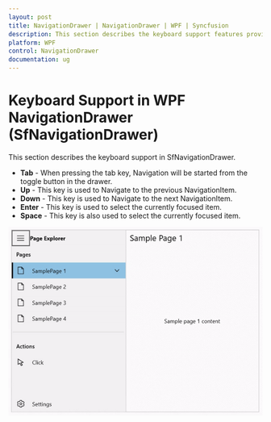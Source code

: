 ```yaml
---
layout: post
title: NavigationDrawer | NavigationDrawer | WPF | Syncfusion
description: This section describes the keyboard support features provided for the WPF platform in the SfNavigationDrawer. 
platform: WPF
control: NavigationDrawer
documentation: ug
---
```


#  Keyboard Support in WPF NavigationDrawer (SfNavigationDrawer)

This section describes the keyboard support in SfNavigationDrawer.

* **Tab** - When pressing the tab key, Navigation will be started from the toggle button in the drawer.   
* **Up** - This key is used to Navigate to the previous NavigationItem.
* **Down** - This key is used to Navigate to the next NavigationItem. 
* **Enter** - This key is used to select the currently focused item.
* **Space** - This key is also used to select the currently focused item.

![Keyboard_Support](Keyboard_Support_image/Keyboard_Support.gif)